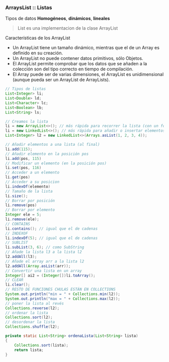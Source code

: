 ### ArraysList :: Listas

Tipos de datos **Homogéneos**, **dinámicos**, **lineales**

> List es una implementacion de la clase ArrayList

Características de los ArrayList

- Un ArrayList tiene un tamaño dinámico, mientras que el de un Array es definido en su creación.
- Un ArrayList no puede contener datos primitivos, sólo Objetos.
- El ArrayList permite comprobar que los datos que se añaden a la colección son del tipo correcto en tiempo de compilación.
- El Array puede ser de varias dimensiones, el ArrayList es unidimensional (aunque pueda ser un ArrayList de ArrayLists).

~~~java
// Tipos de listas
List<Integer> li;
List<Double> ld;
List<Character> lc;
List<Boolean> lb;
List<String> ls;

// Creamos la lista
li = new ArrayList<>(); // más rápida para recorrer la lista (con un for)
li = new LinkedList<>(); // más rápida para añadir o insertar elementos
List<Integer> l2 = new LinkedList<>(Arrays.asList(1, 2, 3, 4));

// Añadir elementos a una lista (al final)
li.add(115);
// Añadir elemento en la posición pos
li.add(pos, 115)
// Modificar un elemento (en la posición pos)
li.set(pos, 116)
// Acceder a un elemento
li.get(pos)
// Acceder a su posicion
li.indexOf(elemento)
// Tamaño de la lista
li.size();
// Borrar por posición
li.remove(pos)
// Borrar por elemento
Integer ele = 5;
li.remove(ele);
// CONTAINS
li.contains(); // igual que el de cadenas
// INDEXOF
li.indexOf(5); // igual que el de cadenas
// SUBLIST
li.subList(3, 6); // como SubString
// Añade la lista l3 a la lista l2
l2.addAll(l3);
// Añade el array arr a la lista l2
l2.addAll(Array.asList(arr));
// Convertir una lista en un array
Integer[] ai2 = (Integer[])li.toArray();
// CLEAR
li.clear();
// RESTO DE FUNCIONES CHULAS ESTÁN EN COLLECTIONS
System.out.println("min = " + Collections.min(l2));
System.out.println("max = " + Collections.max(l2));
// poner la lista al revés
Collections.reverse(l2);
// ordenar la lista
Collections.sort(l2);
// desordenar la lista
Collections.shuffle(l2);

~~~

~~~java
private static List<String> ordenaLista(List<String> lista)
{
    Collections.sort(lista);
    return lista;
}
~~~